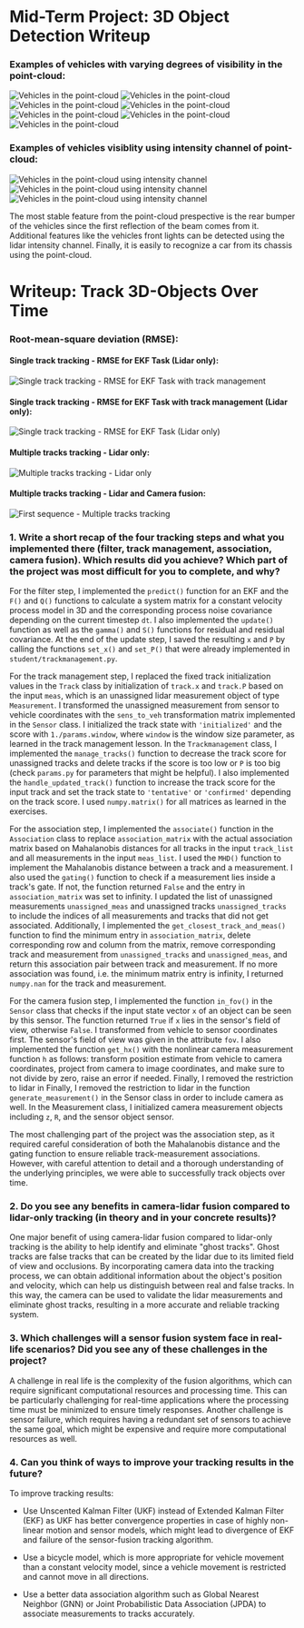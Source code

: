 # Mid-Term Project: 3D Object Detection Writeup 


### Examples of vehicles with varying degrees of visibility in the point-cloud:
</picture>
  <img alt="Vehicles in the point-cloud" src="./img/1.png" class="center">
</picture>
</picture>
  <img alt="Vehicles in the point-cloud" src="./img/2.png" class="center">
</picture>
</picture>
  <img alt="Vehicles in the point-cloud" src="./img/3.png" class="center">
</picture>
</picture>
  <img alt="Vehicles in the point-cloud" src="./img/4.png" class="center">
</picture>
</picture>
  <img alt="Vehicles in the point-cloud" src="./img/5.png" class="center">
</picture>
</picture>
  <img alt="Vehicles in the point-cloud" src="./img/6.png" class="center">
</picture>
</picture>
  <img alt="Vehicles in the point-cloud" src="./img/7.png" class="center">
</picture>


### Examples of vehicles visiblity using intensity channel of point-cloud:

</picture>
  <img alt="Vehicles in the point-cloud using intensity channel" src="./img/8.png" class="center">
</picture>
</picture>
  <img alt="Vehicles in the point-cloud using intensity channel" src="./img/9.png" class="center">
</picture>
</picture>
  <img alt="Vehicles in the point-cloud using intensity channel" src="./img/10.png" class="center">
</picture>


The most stable feature from the point-cloud prespective is the rear bumper of the vehicles since the first reflection of the beam comes from it. Additional features like the vehicles front lights can be detected using the lidar intensity channel. Finally, it is easily to recognize a car from its chassis using the point-cloud.


# Writeup: Track 3D-Objects Over Time

### Root-mean-square deviation (RMSE):


#### Single track tracking - RMSE for EKF Task (Lidar only):
</picture>
  <img alt="Single track tracking - RMSE for EKF Task with track management" src="./img/RMSEpng_sequence_2.png" class="center">
</picture>

#### Single track tracking - RMSE for EKF Task with track management (Lidar only):
</picture>
  <img alt="Single track tracking - RMSE for EKF Task (Lidar only)" src="./img/RMSEpng_sequence_2_with_track_management.png" class="center">
</picture>


#### Multiple tracks tracking - Lidar only:

</picture>
  <img alt="Multiple tracks tracking - Lidar only"  src="./img/RMSEpng_sequence_1_lidar_only.png" class="center">
</picture>

#### Multiple tracks tracking - Lidar and Camera fusion:

</picture>
  <img alt="First sequence - Multiple tracks tracking" src="./img/RMSEpng_sequence_1.png" class="center">
</picture>


### 1. Write a short recap of the four tracking steps and what you implemented there (filter, track management, association, camera fusion). Which results did you achieve? Which part of the project was most difficult for you to complete, and why?

For the filter step, I implemented the `predict()` function for an EKF and the `F()` and `Q()` functions to calculate a system matrix for a constant velocity process model in 3D and the corresponding process noise covariance depending on the current timestep `dt`. I also implemented the `update()` function as well as the `gamma()` and `S()` functions for residual and residual covariance. At the end of the update step, I saved the resulting `x` and `P` by calling the functions `set_x()` and `set_P()` that were already implemented in `student/trackmanagement.py`.

For the track management step, I replaced the fixed track initialization values in the `Track` class by initialization of `track.x` and `track.P` based on the input `meas`, which is an unassigned lidar measurement object of type `Measurement`. I transformed the unassigned measurement from sensor to vehicle coordinates with the `sens_to_veh` transformation matrix implemented in the `Sensor` class. I initialized the track state with `'initialized'` and the score with `1./params.window`, where `window` is the window size parameter, as learned in the track management lesson. In the `Trackmanagement` class, I implemented the `manage_tracks()` function to decrease the track score for unassigned tracks and delete tracks if the score is too low or `P` is too big (check `params.py` for parameters that might be helpful). I also implemented the `handle_updated_track()` function to increase the track score for the input track and set the track state to `'tentative'` or `'confirmed'` depending on the track score. I used `numpy.matrix()` for all matrices as learned in the exercises.

For the association step, I implemented the `associate()` function in the `Association` class to replace `association_matrix` with the actual association matrix based on Mahalanobis distances for all tracks in the input `track_list` and all measurements in the input `meas_list`. I used the `MHD()` function to implement the Mahalanobis distance between a track and a measurement. I also used the `gating()` function to check if a measurement lies inside a track's gate. If not, the function returned `False` and the entry in `association_matrix` was set to infinity. I updated the list of unassigned measurements `unassigned_meas` and unassigned tracks `unassigned_tracks` to include the indices of all measurements and tracks that did not get associated. Additionally, I implemented the `get_closest_track_and_meas()` function to find the minimum entry in `association_matrix`, delete corresponding row and column from the matrix, remove corresponding track and measurement from `unassigned_tracks` and `unassigned_meas`, and return this association pair between track and measurement. If no more association was found, i.e. the minimum matrix entry is infinity, I returned `numpy.nan` for the track and measurement.

For the camera fusion step, I implemented the function `in_fov()` in the `Sensor` class that checks if the input state vector `x` of an object can be seen by this sensor. The function returned `True` if `x` lies in the sensor's field of view, otherwise `False`. I transformed from vehicle to sensor coordinates first. The sensor's field of view was given in the attribute `fov`. I also implemented the function `get_hx()` with the nonlinear camera measurement function `h` as follows: transform position estimate from vehicle to camera coordinates, project from camera to image coordinates, and make sure to not divide by zero, raise an error if needed. Finally, I removed the restriction to lidar in
Finally, I removed the restriction to lidar in the function `generate_measurement()` in the Sensor class in order to include camera as well. In the Measurement class, I initialized camera measurement objects including `z`, `R`, and the sensor object sensor.

The most challenging part of the project was the association step, as it required careful consideration of both the Mahalanobis distance and the gating function to ensure reliable track-measurement associations. However, with careful attention to detail and a thorough understanding of the underlying principles, we were able to successfully track objects over time.


### 2. Do you see any benefits in camera-lidar fusion compared to lidar-only tracking (in theory and in your concrete results)? 

One major benefit of using camera-lidar fusion compared to lidar-only tracking is the ability to help identify and eliminate "ghost tracks". Ghost tracks are false tracks that can be created by the lidar due to its limited field of view and occlusions. By incorporating camera data into the tracking process, we can obtain additional information about the object's position and velocity, which can help us distinguish between real and false tracks. In this way, the camera can be used to validate the lidar measurements and eliminate ghost tracks, resulting in a more accurate and reliable tracking system.

### 3. Which challenges will a sensor fusion system face in real-life scenarios? Did you see any of these challenges in the project?

A challenge in real life is the complexity of the fusion algorithms, which can require significant computational resources and processing time. This can be particularly challenging for real-time applications where the processing time must be minimized to ensure timely responses. Another challenge is sensor failure, which requires having a redundant set of sensors to achieve the same goal, which might be expensive and require more computational resources as well.


### 4. Can you think of ways to improve your tracking results in the future?

To improve tracking results:

- Use Unscented Kalman Filter (UKF) instead of Extended Kalman Filter (EKF) as UKF has better convergence properties in case of highly non-linear motion and sensor models, which might lead to divergence of EKF and failure of the sensor-fusion tracking algorithm.

- Use a bicycle model, which is more appropriate for vehicle movement than a constant velocity model, since a vehicle movement is restricted and cannot move in all directions.

- Use a better data association algorithm such as Global Nearest Neighbor (GNN) or Joint Probabilistic Data Association (JPDA) to associate measurements to tracks accurately.

